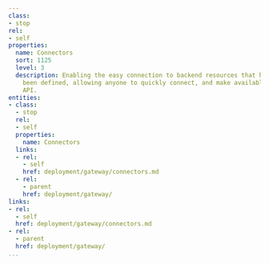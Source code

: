 ```yaml
---
class:
- stop
rel:
- self
properties:
  name: Connectors
  sort: 1125
  level: 3
  description: Enabling the easy connection to backend resources that have already
    been defined, allowing anyone to quickly connect, and make available as a web
    API.
entities:
- class:
  - stop
  rel:
  - self
  properties:
    name: Connectors
  links:
  - rel:
    - self
    href: deployment/gateway/connectors.md
  - rel:
    - parent
    href: deployment/gateway/
links:
- rel:
  - self
  href: deployment/gateway/connectors.md
- rel:
  - parent
  href: deployment/gateway/
...
```

